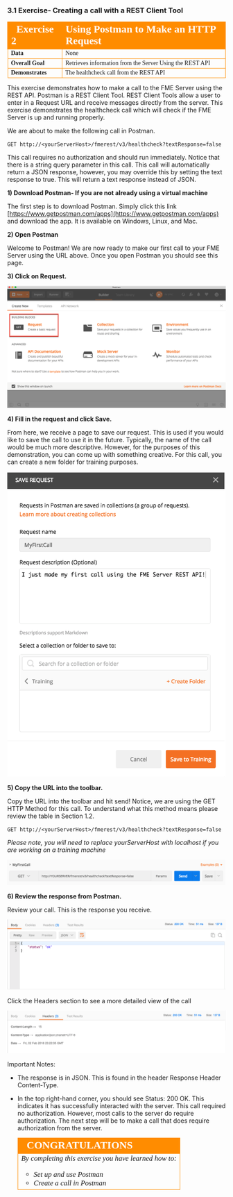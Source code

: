 ### 3.1 Exercise- Creating a call with a REST Client Tool

<table style="border-spacing: 0px;border-collapse: collapse;font-family:serif">
<tr>
<td width=25% style="vertical-align:middle;background-color:darkorange;border: 2px solid darkorange">
<i class="fa fa-cogs fa-lg fa-pull-left fa-fw" style="color:white;padding-right: 12px;vertical-align:text-top"></i>
<span style="color:white;font-size:x-large;font-weight: bold">Exercise 2</span>
</td>
<td style="border: 2px solid darkorange;background-color:darkorange;color:white">
<span style="color:white;font-size:x-large;font-weight: bold">Using Postman to Make an HTTP Request</span>
</td>
</tr>

<tr>
<td style="border: 1px solid darkorange; font-weight: bold">Data</td>
<td style="border: 1px solid darkorange">None</td>
</tr>

<tr>
<td style="border: 1px solid darkorange; font-weight: bold">Overall Goal</td>
<td style="border: 1px solid darkorange">Retrieves information from the Server Using the REST API</td>
</tr>

<tr>
<td style="border: 1px solid darkorange; font-weight: bold">Demonstrates</td>
<td style="border: 1px solid darkorange">The healthcheck call from the REST API</td>
</tr>


</table>

This exercise demonstrates how to make a call to the FME Server using the REST API. Postman is a REST Client Tool. REST Client Tools allow a user to enter in a Request URL and receive messages directly from the server. This exercise demonstrates the healthcheck call which will check if the FME Server is up and running properly.   

We are about to make the following call in Postman.


    GET http://<yourServerHost>/fmerest/v3/healthcheck?textResponse=false


This call requires no authorization and should run immediately. Notice
that there is a string query parameter in this call. This call will
automatically return a JSON response, however, you may override this by
setting the text response to true. This will return a text response
instead of JSON.

**1) Download Postman- If you are not already using a virtual machine**

The first step is to download Postman. Simply click this link
[https://www.getpostman.com/apps](https://www.getpostman.com/apps)
and download the app. It is available on Windows, Linux, and Mac.

**2) Open Postman**

Welcome to Postman! We are now ready to make our first call to your FME
Server using the URL above. Once you open Postman you should see this
page.

**3) Click on Request.**

![](./Images/image3.1.1.PostmanInterface.png)



**4) Fill in the request and click Save.**

From here, we receive a page to save our request. This is used if you
would like to save the call to use it in the future. Typically, the name
of the call would be much more descriptive. However, for the purposes of
this demonstration, you can come up with something creative. For this
call, you can create a new folder for training purposes.


![](./Images/image3.1.2.PostmanRequest.png)



**5) Copy the URL into the toolbar.**

Copy the URL into the toolbar and hit send! Notice, we are using the GET
HTTP Method for this call. To understand what this method means please
review the table in Section 1.2.  

    GET http://<yourServerHost>/fmerest/v3/healthcheck?textResponse=false

  *Please note, you will need to replace yourServerHost with localhost if you are working on a training machine*

![](./Images/image3.1.3.png)



**6) Review the response from Postman.**

Review your call. This is the response you receive.

![](./Images/image3.1.4.responsepostman.png)


Click the Headers section to see a more detailed view of the call

![](./Images/image3.1.5.responseHeaderPostman.png)



Important Notes:

-   The response is in JSON. This is found in the header Response Header
    Content-Type.

-   In the top right-hand corner, you should see Status: 200 OK. This
    indicates it has successfully interacted with the server. This
    call required no authorization. However, most calls to the server
    do require authorization. The next step will be to make a call
    that does require authorization from the server.

    <!--Exercise Congratulations Section-->

    <table style="border-spacing: 0px">
    <tr>
    <td style="vertical-align:middle;background-color:darkorange;border: 2px solid darkorange">
    <i class="fa fa-thumbs-o-up fa-lg fa-pull-left fa-fw" style="color:white;padding-right: 12px;vertical-align:text-top"></i>
    <span style="color:white;font-size:x-large;font-weight: bold;font-family:serif">CONGRATULATIONS</span>
    </td>
    </tr>

    <tr>
    <td style="border: 1px solid darkorange">
    <span style="font-family:serif; font-style:italic; font-size:larger">
    By completing this exercise you have learned how to:
    <br>
    <ul><li>Set up and use Postman</li>
    <li>Create a call in Postman</li>
    </li>

    </span>
    </td>
    </tr>
    </table>

